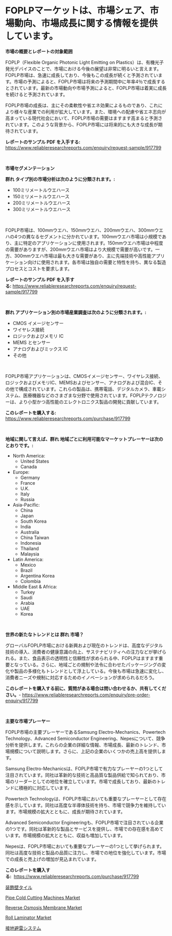 <p><h1>FOPLPマーケットは、市場シェア、市場動向、市場成長に関する情報を提供しています。</h1></p><p><strong>市場の概要とレポートの対象範囲</strong></p>
<p><p>FOPLP（Flexible Organic Photonic Light Emitting on Plastics）は、有機光子発光デバイスのことで、市場における今後の展望は非常に明るいと言えます。FOPLP市場は、急速に成長しており、今後もこの成長が続くと予測されています。市場の予測によると、FOPLP市場は将来の予測期間中に年率4％で成長するとされています。最新の市場動向や市場予測によると、FOPLP市場は着実に成長を続けると予測されています。</p><p>FOPLP市場の成長は、主にその柔軟性や省エネ効果によるものであり、これにより様々な産業での利用が拡大しています。また、環境への配慮や省エネ志向が高まっている現代社会において、FOPLP市場の需要はますます高まると予測されています。このような背景から、FOPLP市場には将来的にも大きな成長が期待されています。</p></p>
<p><strong>レポートのサンプル PDF を入手する:</strong> <a href="https://www.reliableresearchreports.com/enquiry/request-sample/917799">https://www.reliableresearchreports.com/enquiry/request-sample/917799</a></p>
<p>&nbsp;</p>
<p><strong>市場セグメンテーション</strong></p>
<p><strong>群れ タイプ別の市場分析は次のように分類されます。:</strong></p>
<p><ul><li>100ミリメートルウエハース</li><li>150ミリメートルウエハース</li><li>200ミリメートルウエハース</li><li>300ミリメートルウエハース</li></ul></p>
<p>&nbsp;</p>
<p><p>FOPLP市場は、100mmウエハ、150mmウエハ、200mmウエハ、300mmウエハの4つの異なるセグメントに分かれています。100mmウエハ市場は小規模であり、主に特定のアプリケーションに使用されます。150mmウエハ市場は中程度の需要がありますが、200mmウエハ市場はより大規模で需要が高いです。一方、300mmウエハ市場は最も大きな需要があり、主に先端技術や高性能アプリケーション向けに使用されます。各市場は独自の需要と特性を持ち、異なる製造プロセスとコストを要求します。</p></p>
<p><strong>レポートのサンプル PDF を入手する:</strong>&nbsp;<a href="https://www.reliableresearchreports.com/enquiry/request-sample/917799">https://www.reliableresearchreports.com/enquiry/request-sample/917799</a></p>
<p>&nbsp;</p>
<p><strong> 群れ アプリケーション別の市場産業調査は次のように分類されます。:</strong></p>
<p><ul><li>CMOS イメージセンサー</li><li>ワイヤレス接続</li><li>ロジックおよびメモリ IC</li><li>MEMS とセンサー</li><li>アナログおよびミックス IC</li><li>その他</li></ul></p>
<p>&nbsp;</p>
<p><p>FOPLP市場アプリケーションは、CMOSイメージセンサー、ワイヤレス接続、ロジックおよびメモリIC、MEMSおよびセンサー、アナログおよび混合IC、その他で構成されています。これらの製品は、携帯電話、デジタルカメラ、車載システム、医療機器などのさまざまな分野で使用されています。FOPLPテクノロジーは、より小型かつ高性能のエレクトロニクス製品の開発に貢献しています。</p></p>
<p><strong>このレポートを購入する:</strong>&nbsp; <a href="https://www.reliableresearchreports.com/purchase/917799">https://www.reliableresearchreports.com/purchase/917799</a></p>
<p>&nbsp;</p>
<p><strong>地域に関して言えば、群れ 地域ごとに利用可能なマーケットプレーヤーは次のとおりです。:</strong></p>
<p><ul>
    <li>
        North America:
        <ul>
            <li>United States</li>
            <li>Canada</li>
        </ul>
    </li>
    <li>
        Europe:
        <ul>
            <li>Germany</li>
            <li>France</li>
            <li>U.K.</li>
            <li>Italy</li>
            <li>Russia</li>
        </ul>
    </li>
    <li>
        Asia-Pacific:
        <ul>
            <li>China</li>
            <li>Japan</li>
            <li>South Korea</li>
            <li>India</li>
            <li>Australia</li>
            <li>China Taiwan</li>
            <li>Indonesia</li>
            <li>Thailand</li>
            <li>Malaysia</li>
        </ul>
    </li>
    <li>
        Latin America:
        <ul>
            <li>Mexico</li>
            <li>Brazil</li>
            <li>Argentina Korea</li>
            <li>Colombia</li>
        </ul>
    </li>
    <li>
        Middle East & Africa:
        <ul>
            <li>Turkey</li>
            <li>Saudi</li>
            <li>Arabia</li>
            <li>UAE</li>
            <li>Korea</li>
        </ul>
    </li>
    </ul></p>
<p>&nbsp;</p>
<p><strong>世界の新たなトレンドとは 群れ 市場？</strong></p>
<p><p>グローバルFOPLP市場における新興および現在のトレンドは、高度なデジタル技術の導入、消費者の健康意識の向上、サステナビリティへの注力などが挙げられる。また、食品表示の透明性と信頼性が求められる中、FOPLPはますます重要となっている。さらに、地域ごとの規制や法令に合わせたパッケージングの変化や製品の多様化もトレンドとして浮上している。今後も市場は急速に変化し、消費者ニーズや規制に対応するためのイノベーションが求められるだろう。</p></p>
<p><strong>このレポートを購入する前に、質問がある場合は問い合わせるか、共有してください。</strong>- <a href="https://www.reliableresearchreports.com/enquiry/pre-order-enquiry/917799">https://www.reliableresearchreports.com/enquiry/pre-order-enquiry/917799</a></p>
<p>&nbsp;</p>
<p><strong>主要な市場プレーヤー</strong></p>
<p><p>FOPLP市場の主要プレーヤーであるSamsung Electro-Mechanics、Powertech Technology、Advanced Semiconductor Engineering、Nepesについて、競争分析を提供します。これらの企業の詳細な情報、市場成長、最新のトレンド、市場規模について説明します。さらに、上記の企業のいくつかの売上高を提供します。</p><p>Samsung Electro-Mechanicsは、FOPLP市場で有力なプレーヤーの1つとして注目されています。同社は革新的な技術と高品質な製品供給で知られており、市場のリーダーとしての地位を確立しています。市場で成長しており、最新のトレンドに積極的に対応しています。</p><p>Powertech Technologyは、FOPLP市場においても重要なプレーヤーとして存在感を示しています。同社は高度な半導体技術を持ち、市場で競争力を維持しています。市場規模の拡大とともに、成長が期待されています。</p><p>Advanced Semiconductor Engineeringも、FOPLP市場で注目されている企業の1つです。同社は革新的な製品とサービスを提供し、市場での存在感を高めています。市場規模の拡大とともに、収益も増加しています。</p><p>Nepesは、FOPLP市場においても重要なプレーヤーの1つとして挙げられます。同社は高度な技術と製品の品質に注力し、市場での地位を強化しています。市場での成長と売上げの増加が見込まれています。</p></p>
<p><strong>このレポートを購入する:</strong>&nbsp;&nbsp;<a href="https://www.reliableresearchreports.com/purchase/917799">https://www.reliableresearchreports.com/purchase/917799</a></p>
<p><p><a href="https://medium.com/@lubmix/%E3%83%87%E3%82%B3%E3%83%A9%E3%83%86%E3%82%A3%E3%83%96%E3%82%A6%E3%82%A9%E3%83%BC%E3%83%AB%E3%82%BF%E3%82%A4%E3%83%AB%E5%B8%82%E5%A0%B4%E5%8B%95%E5%90%91%E3%81%A8%E5%B8%82%E5%A0%B4%E5%88%86%E6%9E%90%E3%81%AF2024%E5%B9%B4%E3%81%8B%E3%82%892031%E5%B9%B4%E3%81%BE%E3%81%A7%E3%81%AE%E4%BA%88%E6%B8%AC%E3%81%A7%E3%81%99-650220a7fe23">装飾壁タイル</a></p><p><a href="https://github.com/marloy8/Market-Research-Report-List-3/blob/main/pipe-cold-cutting-machines-market.md">Pipe Cold Cutting Machines Market</a></p><p><a href="https://view.publitas.com/reportprime-1/reverse-osmosis-membrane-market-analysis-examines-its-scope-on-growth-opportunities-and-forecasted-trends-spanning-from-2024-to-2031/">Reverse Osmosis Membrane Market</a></p><p><a href="https://github.com/jj19131/Market-Research-Report-List-1/blob/main/roll-laminator-market.md">Roll Laminator Market</a></p><p><a href="https://medium.com/@lubmix/%E3%82%A2%E3%83%BC%E3%82%B7%E3%83%B3%E3%82%B0-%E3%83%A9%E3%82%A4%E3%83%88%E3%83%8B%E3%83%B3%E3%82%B0-%E3%83%97%E3%83%AD%E3%83%86%E3%82%AF%E3%82%B7%E3%83%A7%E3%83%B3-%E3%82%B7%E3%82%B9%E3%83%86%E3%83%A0%E5%B8%82%E5%A0%B4-%E7%A8%AE%E9%A1%9E-%E3%82%A2%E3%83%97%E3%83%AA%E3%82%B1%E3%83%BC%E3%82%B7%E3%83%A7%E3%83%B3-%E5%9C%B0%E7%90%86%E3%81%AB%E3%82%88%E3%82%8B%E5%8C%85%E6%8B%AC%E7%9A%84%E3%81%AA%E8%A9%95%E4%BE%A1-fde2085ef18a">接地避雷システム</a></p></p>
